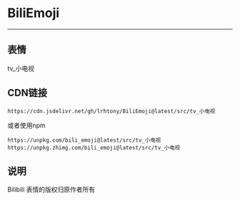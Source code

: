# BiliEmoji
---
## 表情
tv_小电视
## CDN链接
```
https://cdn.jsdelivr.net/gh/lrhtony/BiliEmoji@latest/src/tv_小电视
```
或者使用npm
```
https://unpkg.com/bili_emoji@latest/src/tv_小电视
https://unpkg.zhimg.com/bili_emoji@latest/src/tv_小电视
```
## 说明
Bilibili 表情的版权归原作者所有
